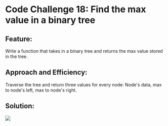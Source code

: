 # Code Challenge 18: Find the max value in a binary tree

## Feature: 

Write a function that takes in a binary tree and returns the max value stored in the tree. 

## Approach and Efficiency:

Traverse the tree and return three values for every node: Node's data, max to node's left, max to node's right. 

## Solution: 

<img src="\assets/find_max_value.jpg"> 